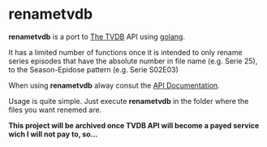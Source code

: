# renametvdb

**renametvdb** is a port to [The TVDB](https://thetvdb.com/) API using [golang](https://golang.org).

It has a limited number of functions once it is intended to only rename series episodes that have the absolute number in file name (e.g. Serie 25), to the Season-Epidose pattern (e.g.  Serie S02E03)

When using **renametvdb** alway consut the [API Documentation](https://api.thetvdb.com/swagger).

Usage is quite simple. Just execute **renametvdb** in the folder where the files you want renemed are.

**This project will be archived once TVDB API will become a payed service wich I will not pay to, so...**
